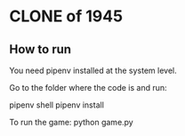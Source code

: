 # CLONE of 1945

How to run
----------

You need pipenv installed at the system level.

Go to the folder where the code is and run: 

pipenv shell
pipenv install

To run the game:
python game.py
